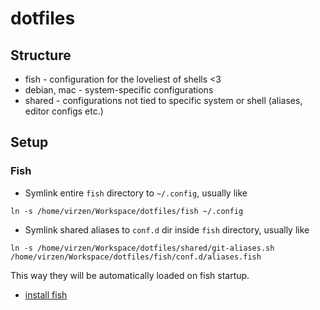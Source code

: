 # dotfiles

## Structure
- fish - configuration for the loveliest of shells <3
- debian, mac - system-specific configurations
- shared - configurations not tied to specific system or shell (aliases, editor configs etc.)

## Setup

### Fish

- Symlink entire `fish` directory to `~/.config`, usually like
```
ln -s /home/virzen/Workspace/dotfiles/fish ~/.config
```

- Symlink shared aliases to `conf.d` dir inside `fish` directory, usually like
```
ln -s /home/virzen/Workspace/dotfiles/shared/git-aliases.sh /home/virzen/Workspace/dotfiles/fish/conf.d/aliases.fish
```
This way they will be automatically loaded on fish startup.

- [install fish](https://software.opensuse.org/download.html?project=shells%3Afish%3Arelease%3A2&package=fish)

